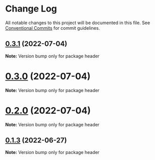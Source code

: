 # Change Log

All notable changes to this project will be documented in this file.
See [Conventional Commits](https://conventionalcommits.org) for commit guidelines.

## [0.3.1](https://github.com/jerkovicl/lerna-playground/compare/v0.3.0...v0.3.1) (2022-07-04)

**Note:** Version bump only for package header





# [0.3.0](https://github.com/jerkovicl/lerna-playground/compare/v0.2.0...v0.3.0) (2022-07-04)

**Note:** Version bump only for package header





# [0.2.0](https://github.com/jerkovicl/lerna-playground/compare/v0.1.4...v0.2.0) (2022-07-04)

**Note:** Version bump only for package header





## [0.1.3](https://github.com/igal-harel-sage/leran-playground/compare/v0.1.2...v0.1.3) (2022-06-27)

**Note:** Version bump only for package header
